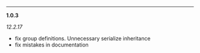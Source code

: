 ----
**1.0.3** 

*12.2.17*

- fix group definitions. Unnecessary serialize inheritance 
- fix mistakes in documentation

